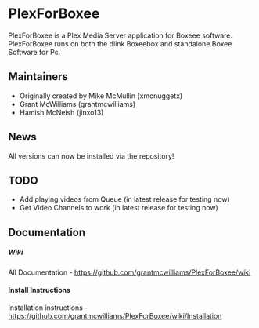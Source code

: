 PlexForBoxee
============

PlexForBoxee is a Plex Media Server application for Boxeee software. PlexForBoxee runs on both the dlink Boxeebox and standalone Boxee Software for Pc.

Maintainers
-----------
- Originally created by Mike McMullin (xmcnuggetx)  
- Grant McWilliams (grantmcwilliams)
- Hamish McNeish (jinxo13)

News
---
All versions can now be installed via the repository!

TODO
----
* Add playing videos from Queue (in latest release for testing now)
* Get Video Channels to work (in latest release for testing now)

Documentation
-------------
##### Wiki
All Documentation - https://github.com/grantmcwilliams/PlexForBoxee/wiki

#### Install Instructions
Installation instructions - https://github.com/grantmcwilliams/PlexForBoxee/wiki/Installation


